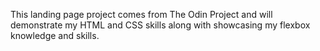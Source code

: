 This landing page project comes from The Odin Project and will demonstrate my HTML and CSS skills along with showcasing my flexbox knowledge and skills.